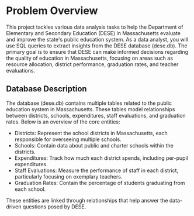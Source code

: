# Problem Overview
This project tackles various data analysis tasks to help the Department of Elementary and Secondary Education (DESE) in Massachusetts evaluate and improve the state's public education system. As a data analyst, you will use SQL queries to extract insights from the DESE database (dese.db). The primary goal is to ensure that DESE can make informed decisions regarding the quality of education in Massachusetts, focusing on areas such as resource allocation, district performance, graduation rates, and teacher evaluations.

## Database Description
The database (dese.db) contains multiple tables related to the public education system in Massachusetts. These tables model relationships between districts, schools, expenditures, staff evaluations, and graduation rates. Below is an overview of the core entities:

 - Districts: Represent the school districts in Massachusetts, each responsible for overseeing multiple schools.
 - Schools: Contain data about public and charter schools within the districts.
 - Expenditures: Track how much each district spends, including per-pupil expenditures.
 - Staff Evaluations: Measure the performance of staff in each district, particularly focusing on exemplary teachers.
 - Graduation Rates: Contain the percentage of students graduating from each school.
   
These entities are linked through relationships that help answer the data-driven questions posed by DESE.
